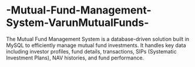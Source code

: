 # -Mutual-Fund-Management-System-VarunMutualFunds-
The Mutual Fund Management System is a database-driven solution built in MySQL to efficiently manage mutual fund investments. It handles key data including investor profiles, fund details, transactions, SIPs (Systematic Investment Plans), NAV histories, and fund performance.
